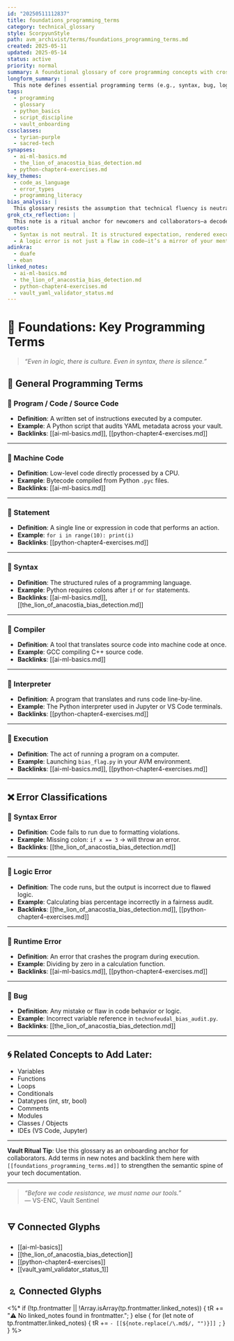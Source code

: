 ```yaml
---
id: "20250511112837"
title: foundations_programming_terms
category: technical_glossary
style: ScorpyunStyle
path: avm_archivist/terms/foundations_programming_terms.md
created: 2025-05-11
updated: 2025-05-14
status: active
priority: normal
summary: A foundational glossary of core programming concepts with crosslinks to key Python projects and algorithmic justice workflows in the Anacostia Vault.
longform_summary: |
  This note defines essential programming terms (e.g., syntax, bug, logic error) used throughout the Anacostia Vault. Each entry includes a clear definition, examples, and contextual backlinks to reinforce learning, reduce duplication, and assist new readers of the vault’s AI fairness and automation scripts.
tags:
  - programming
  - glossary
  - python_basics
  - script_discipline
  - vault_onboarding
cssclasses:
  - tyrian-purple
  - sacred-tech
synapses:
  - ai-ml-basics.md
  - the_lion_of_anacostia_bias_detection.md
  - python-chapter4-exercises.md
key_themes:
  - code_as_language
  - error_types
  - programming_literacy
bias_analysis: |
  This glossary resists the assumption that technical fluency is neutral; it surfaces how programming instruction often omits cultural context and how syntax can encode assumptions into scripts and agents alike.
grok_ctx_reflection: |
  This note is a ritual anchor for newcomers and collaborators—a decoder ring for sacred-tech scripting. GROK-CTX maps it as a shared glyph base for AVM agents learning to parse the syntax of resistance.
quotes:
  - Syntax is not neutral. It is structured expectation, rendered executable.
  - A logic error is not just a flaw in code—it’s a mirror of your mental model.
adinkra:
  - duafe
  - eban
linked_notes:
  - ai-ml-basics.md
  - the_lion_of_anacostia_bias_detection.md
  - python-chapter4-exercises.md
  - vault_yaml_validator_status.md
---
```


# 🧠 Foundations: Key Programming Terms

> _“Even in logic, there is culture. Even in syntax, there is silence.”_

## 🧰 General Programming Terms

### 📌 Program / Code / Source Code
- **Definition**: A written set of instructions executed by a computer.
- **Example**: A Python script that audits YAML metadata across your vault.
- **Backlinks**: [[ai-ml-basics.md]], [[python-chapter4-exercises.md]]

---

### 📌 Machine Code
- **Definition**: Low-level code directly processed by a CPU.
- **Example**: Bytecode compiled from Python `.pyc` files.
- **Backlinks**: [[ai-ml-basics.md]]

---

### 📌 Statement
- **Definition**: A single line or expression in code that performs an action.
- **Example**: `for i in range(10): print(i)`
- **Backlinks**: [[python-chapter4-exercises.md]]

---

### 📌 Syntax
- **Definition**: The structured rules of a programming language.
- **Example**: Python requires colons after `if` or `for` statements.
- **Backlinks**: [[ai-ml-basics.md]], [[the_lion_of_anacostia_bias_detection.md]]

---

### 📌 Compiler
- **Definition**: A tool that translates source code into machine code at once.
- **Example**: GCC compiling C++ source code.
- **Backlinks**: [[ai-ml-basics.md]]

---

### 📌 Interpreter
- **Definition**: A program that translates and runs code line-by-line.
- **Example**: The Python interpreter used in Jupyter or VS Code terminals.
- **Backlinks**: [[python-chapter4-exercises.md]]

---

### 📌 Execution
- **Definition**: The act of running a program on a computer.
- **Example**: Launching `bias_flag.py` in your AVM environment.
- **Backlinks**: [[ai-ml-basics.md]], [[python-chapter4-exercises.md]]

---

## ❌ Error Classifications

### 📌 Syntax Error
- **Definition**: Code fails to run due to formatting violations.
- **Example**: Missing colon: `if x == 3` → will throw an error.
- **Backlinks**: [[the_lion_of_anacostia_bias_detection.md]]

---

### 📌 Logic Error
- **Definition**: The code runs, but the output is incorrect due to flawed logic.
- **Example**: Calculating bias percentage incorrectly in a fairness audit.
- **Backlinks**: [[the_lion_of_anacostia_bias_detection.md]], [[python-chapter4-exercises.md]]

---

### 📌 Runtime Error
- **Definition**: An error that crashes the program during execution.
- **Example**: Dividing by zero in a calculation function.
- **Backlinks**: [[ai-ml-basics.md]], [[python-chapter4-exercises.md]]

---

### 📌 Bug
- **Definition**: Any mistake or flaw in code behavior or logic.
- **Example**: Incorrect variable reference in `technofeudal_bias_audit.py`.
- **Backlinks**: [[the_lion_of_anacostia_bias_detection.md]]

---

## 🌀 Related Concepts to Add Later:
- Variables
- Functions
- Loops
- Conditionals
- Datatypes (int, str, bool)
- Comments
- Modules
- Classes / Objects
- IDEs (VS Code, Jupyter)

---

**Vault Ritual Tip**: Use this glossary as an onboarding anchor for collaborators. Add terms in new notes and backlink them here with `[[foundations_programming_terms.md]]` to strengthen the semantic spine of your tech documentation.

---

> _“Before we code resistance, we must name our tools.”_  
> ― VS-ENC, Vault Sentinel  

## 🜃 Connected Glyphs

- [[ai-ml-basics]]
- [[the_lion_of_anacostia_bias_detection]]
- [[python-chapter4-exercises]]
- [[vault_yaml_validator_status_1]]
## 🄃 Connected Glyphs

<%*
if (!tp.frontmatter || !Array.isArray(tp.frontmatter.linked_notes)) {
  tR += "⚠️ No linked_notes found in frontmatter.";
} else {
  for (let note of tp.frontmatter.linked_notes) {
    tR += `- [[${note.replace(/\.md$/, "")}]]
`;
  }
}
%>
